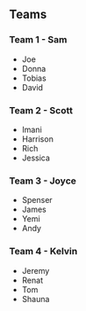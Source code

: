 ## Teams ##

### Team 1 - Sam
- Joe
- Donna
- Tobias
- David

### Team 2 - Scott
- Imani
- Harrison
- Rich
- Jessica

### Team 3 - Joyce
- Spenser
- James
- Yemi
- Andy

### Team 4 - Kelvin
- Jeremy
- Renat
- Tom
- Shauna
